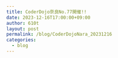 ```yaml
---
title: CoderDojo奈良No.77開催!!
date: 2023-12-16T17:00:00+09:00
author: 610t
layout: post
permalink: /blog/CoderDojoNara_20231216
categories:
  - blog
---
```

